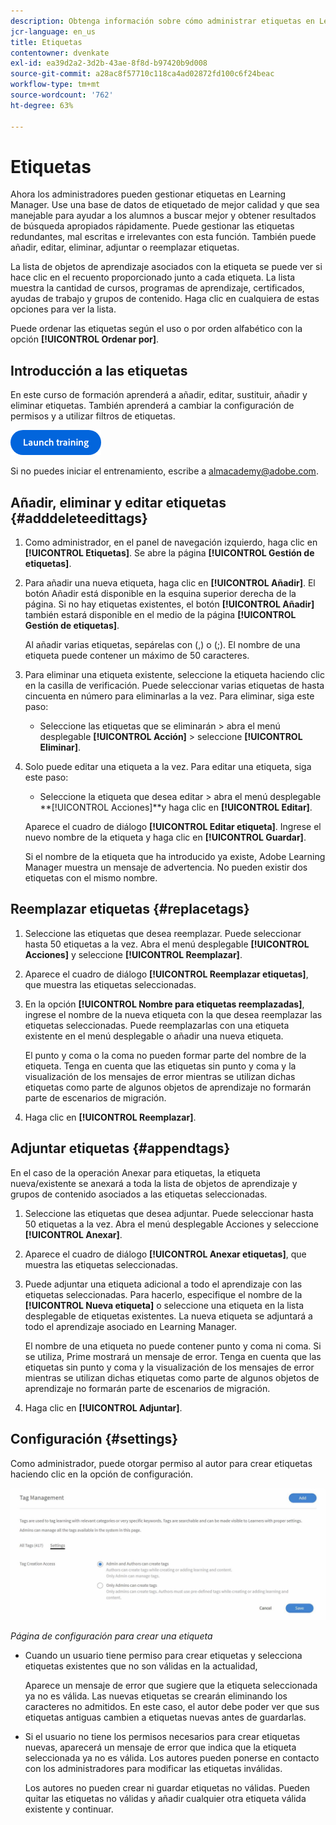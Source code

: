 ```yaml
---
description: Obtenga información sobre cómo administrar etiquetas en Learning Manager.
jcr-language: en_us
title: Etiquetas
contentowner: dvenkate
exl-id: ea39d2a2-3d2b-43ae-8f8d-b97420b9d008
source-git-commit: a28ac8f57710c118ca4ad02872fd100c6f24beac
workflow-type: tm+mt
source-wordcount: '762'
ht-degree: 63%

---
```


# Etiquetas

Ahora los administradores pueden gestionar etiquetas en Learning Manager. Use una base de datos de etiquetado de mejor calidad y que sea manejable para ayudar a los alumnos a buscar mejor y obtener resultados de búsqueda apropiados rápidamente. Puede gestionar las etiquetas redundantes, mal escritas e irrelevantes con esta función. También puede añadir, editar, eliminar, adjuntar o reemplazar etiquetas.

La lista de objetos de aprendizaje asociados con la etiqueta se puede ver si hace clic en el recuento proporcionado junto a cada etiqueta. La lista muestra la cantidad de cursos, programas de aprendizaje, certificados, ayudas de trabajo y grupos de contenido. Haga clic en cualquiera de estas opciones para ver la lista.

Puede ordenar las etiquetas según el uso o por orden alfabético con la opción **[!UICONTROL Ordenar por]**.

## Introducción a las etiquetas

En este curso de formación aprenderá a añadir, editar, sustituir, añadir y eliminar etiquetas. También aprenderá a cambiar la configuración de permisos y a utilizar filtros de etiquetas.

[![botón](assets/launch-training-button.png)](https://content.adobelearningmanageracademy.com/app/learner?accountId=98632#/course/8318920)

Si no puedes iniciar el entrenamiento, escribe a <almacademy@adobe.com>.

## Añadir, eliminar y editar etiquetas {#adddeleteedittags}

1. Como administrador, en el panel de navegación izquierdo, haga clic en **[!UICONTROL Etiquetas]**. Se abre la página **[!UICONTROL Gestión de etiquetas]**.
1. Para añadir una nueva etiqueta, haga clic en **[!UICONTROL Añadir]**. El botón Añadir está disponible en la esquina superior derecha de la página. Si no hay etiquetas existentes, el botón **[!UICONTROL Añadir]** también estará disponible en el medio de la página **[!UICONTROL Gestión de etiquetas]**.

   Al añadir varias etiquetas, sepárelas con (,) o (;). El nombre de una etiqueta puede contener un máximo de 50 caracteres.

1. Para eliminar una etiqueta existente, seleccione la etiqueta haciendo clic en la casilla de verificación. Puede seleccionar varias etiquetas de hasta cincuenta en número para eliminarlas a la vez. Para eliminar, siga este paso:

   * Seleccione las etiquetas que se eliminarán > abra el menú desplegable **[!UICONTROL Acción]** > seleccione **[!UICONTROL Eliminar]**.

1. Solo puede editar una etiqueta a la vez. Para editar una etiqueta, siga este paso:

   * Seleccione la etiqueta que desea editar > abra el menú desplegable **[!UICONTROL Acciones]**y haga clic en **[!UICONTROL Editar]**.

   Aparece el cuadro de diálogo **[!UICONTROL Editar etiqueta]**. Ingrese el nuevo nombre de la etiqueta y haga clic en **[!UICONTROL Guardar]**.

   Si el nombre de la etiqueta que ha introducido ya existe, Adobe Learning Manager muestra un mensaje de advertencia. No pueden existir dos etiquetas con el mismo nombre.

## Reemplazar etiquetas {#replacetags}

1. Seleccione las etiquetas que desea reemplazar. Puede seleccionar hasta 50 etiquetas a la vez. Abra el menú desplegable **[!UICONTROL Acciones]** y seleccione **[!UICONTROL Reemplazar]**.
1. Aparece el cuadro de diálogo **[!UICONTROL Reemplazar etiquetas]**, que muestra las etiquetas seleccionadas.

1. En la opción **[!UICONTROL Nombre para etiquetas reemplazadas]**, ingrese el nombre de la nueva etiqueta con la que desea reemplazar las etiquetas seleccionadas. Puede reemplazarlas con una etiqueta existente en el menú desplegable o añadir una nueva etiqueta.

   El punto y coma o la coma no pueden formar parte del nombre de la etiqueta.  Tenga en cuenta que las etiquetas sin punto y coma y la visualización de los mensajes de error mientras se utilizan dichas etiquetas como parte de algunos objetos de aprendizaje no formarán parte de escenarios de migración.

1. Haga clic en **[!UICONTROL Reemplazar]**.

## Adjuntar etiquetas {#appendtags}

En el caso de la operación Anexar para etiquetas, la etiqueta nueva/existente se anexará a toda la lista de objetos de aprendizaje y grupos de contenido asociados a las etiquetas seleccionadas.

1. Seleccione las etiquetas que desea adjuntar. Puede seleccionar hasta 50 etiquetas a la vez. Abra el menú desplegable Acciones y seleccione **[!UICONTROL Anexar]**.
1. Aparece el cuadro de diálogo **[!UICONTROL Anexar etiquetas]**, que muestra las etiquetas seleccionadas.
1. Puede adjuntar una etiqueta adicional a todo el aprendizaje con las etiquetas seleccionadas. Para hacerlo, especifique el nombre de la **[!UICONTROL Nueva etiqueta]** o seleccione una etiqueta en la lista desplegable de etiquetas existentes. La nueva etiqueta se adjuntará a todo el aprendizaje asociado en Learning Manager.

   El nombre de una etiqueta no puede contener punto y coma ni coma. Si se utiliza, Prime mostrará un mensaje de error. Tenga en cuenta que las etiquetas sin punto y coma y la visualización de los mensajes de error mientras se utilizan dichas etiquetas como parte de algunos objetos de aprendizaje no formarán parte de escenarios de migración.

1. Haga clic en **[!UICONTROL Adjuntar]**.

## Configuración {#settings}

Como administrador, puede otorgar permiso al autor para crear etiquetas haciendo clic en la opción de configuración.

![](assets/unknown-1.jpeg)

*Página de configuración para crear una etiqueta*

* Cuando un usuario tiene permiso para crear etiquetas y selecciona etiquetas existentes que no son válidas en la actualidad,

  Aparece un mensaje de error que sugiere que la etiqueta seleccionada ya no es válida. Las nuevas etiquetas se crearán eliminando los caracteres no admitidos. En este caso, el autor debe poder ver que sus etiquetas antiguas cambien a etiquetas nuevas antes de guardarlas.

* Si el usuario no tiene los permisos necesarios para crear etiquetas nuevas, aparecerá un mensaje de error que indica que la etiqueta seleccionada ya no es válida. Los autores pueden ponerse en contacto con los administradores para modificar las etiquetas inválidas.

  Los autores no pueden crear ni guardar etiquetas no válidas. Pueden quitar las etiquetas no válidas y añadir cualquier otra etiqueta válida existente y continuar.
